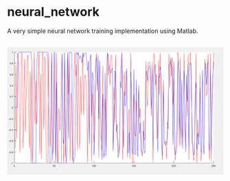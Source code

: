 # neural_network
A very simple neural network training implementation using Matlab.
##
![Screenshot](neural.png)
